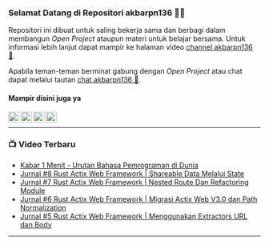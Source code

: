 ### Selamat Datang di Repositori akbarpn136 🙏🏻

Repositori ini dibuat untuk saling bekerja sama dan berbagi dalam membangun _Open Project_ ataupun materi untuk belajar 
bersama. Untuk informasi lebih lanjut dapat mampir ke halaman video 
[channel akbarpn136 🎥](https://youtube.com/user/akbarpn136).

Apabila teman-teman berminat gabung dengan _Open Project_ atau chat dapat melalui tautan 
[chat akbarpn136 💬](https://discord.gg/7dTG9sg).

#### Mampir disini juga ya
[<img align="left" alt="akbarpn136 | YouTube" width="22px" src="https://cdn.jsdelivr.net/npm/simple-icons@v3/icons/youtube.svg" />][youtube]
[<img align="left" alt="akbarpn136 | Twitter" width="22px" src="https://cdn.jsdelivr.net/npm/simple-icons@v3/icons/twitter.svg" />][twitter]
[<img align="left" alt="akbarpn136 | LinkedIn" width="22px" src="https://cdn.jsdelivr.net/npm/simple-icons@v3/icons/linkedin.svg" />][linkedin]
[<img align="left" alt="akbarpn136 | Instagram" width="22px" src="https://cdn.jsdelivr.net/npm/simple-icons@v3/icons/instagram.svg" />][instagram]

[twitter]: https://twitter.com/akbarpn136
[youtube]: https://www.youtube.com/user/akbarpn136
[instagram]: https://instagram.com/akbarpn136
[linkedin]: https://www.linkedin.com/in/arizal-akbar-zikri-63461458/

<br />

---

### 📺 Video Terbaru
<!-- YOUTUBE:START -->
- [Kabar 1 Menit - Urutan Bahasa Pemrograman di Dunia](https://www.youtube.com/watch?v=ZiYGQOQ31OI)
- [Jurnal #8 Rust Actix Web Framework | Shareable Data Melalui State](https://www.youtube.com/watch?v=YPfYuxWB3B4)
- [Jurnal #7 Rust Actix Web Framework | Nested Route Dan Refactoring Module](https://www.youtube.com/watch?v=WitT0qt-Zlc)
- [Jurnal #6 Rust Actix Web Framework | Migrasi Actix Web V3.0 dan Path Normalization](https://www.youtube.com/watch?v=YLQOKkCZp4E)
- [Jurnal #5 Rust Actix Web Framework | Menggunakan Extractors URL dan Body](https://www.youtube.com/watch?v=cQxYreONN4w)
<!-- YOUTUBE:END -->

---
